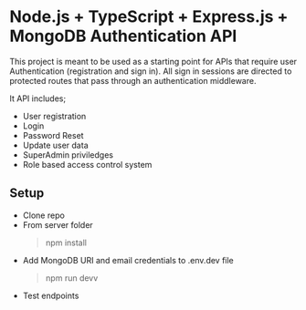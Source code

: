 # Node.js + TypeScript + Express.js + MongoDB Authentication API

This project is meant to be used as a starting point for APIs that require user Authentication (registration and sign in).
All sign in sessions are directed to protected routes that pass through an authentication middleware.


It API includes;

- User registration
- Login
- Password Reset
- Update user data
- SuperAdmin priviledges
- Role based access control system

## Setup

- Clone repo
- From server folder
  > npm install
- Add MongoDB URI and email credentials to .env.dev file
  > npm run devv
- Test endpoints
